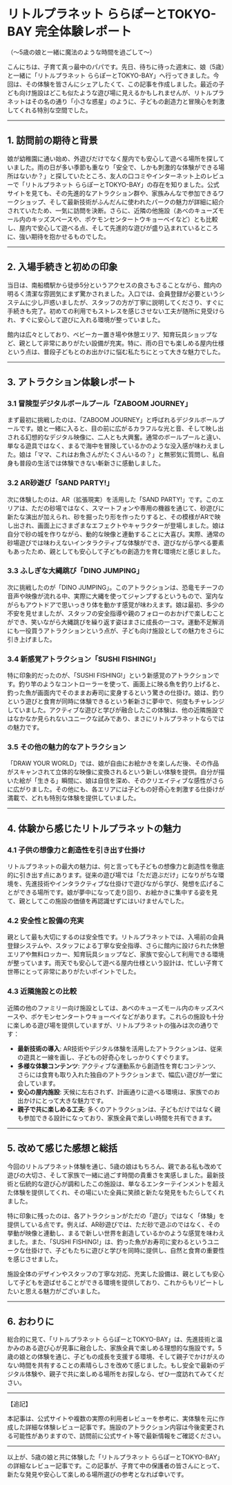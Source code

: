 # リトルプラネット ららぽーとTOKYO-BAY 完全体験レポート
（〜5歳の娘と一緒に魔法のような時間を過ごして〜）

こんにちは、子育て真っ最中のパパです。先日、待ちに待った週末に、娘（5歳）と一緒に「リトルプラネット ららぽーとTOKYO-BAY」へ行ってきました。今回は、その体験を皆さんにシェアしたくて、この記事を作成しました。最近の子ども向け施設はどこも似たような遊び場に見えるかもしれませんが、リトルプラネットはその名の通り「小さな惑星」のように、子どもの創造力と冒険心を刺激してくれる特別な空間でした。

---

## 1. 訪問前の期待と背景

娘が幼稚園に通い始め、外遊びだけでなく屋内でも安心して遊べる場所を探していました。雨の日が多い季節も重なり「安全で、しかも刺激的な体験ができる場所はないか？」と探していたところ、友人の口コミやインターネット上のレビューで「リトルプラネット ららぽーとTOKYO-BAY」の存在を知りました。公式サイトを見ても、その先進的なアトラクション群や、家族みんなで参加できるワークショップ、そして最新技術がふんだんに使われたパークの魅力が詳細に紹介されていたため、一気に訪問を決断。さらに、近隣の他施設（あべのキューズモール内のキッズスペースや、ポケモンセンタートウキョーベイなど）とも比較し、屋内で安心して遊べる点、そして先進的な遊びが盛り込まれているところに、強い期待を抱かせるものでした。

---

## 2. 入場手続きと初めの印象

当日は、南船橋駅から徒歩5分というアクセスの良さもさることながら、館内の明るく清潔な雰囲気にまず驚かされました。入口では、会員登録が必要というシステムに少し戸惑いましたが、スタッフの方が丁寧に説明してくださり、すぐに手続きも完了。初めての利用でもストレスを感じさせない工夫が随所に見受けられ、すぐに安心して遊びに入れる環境が整っていました。

館内は広々としており、ベビーカー置き場や休憩エリア、知育玩具ショップなど、親として非常にありがたい設備が充実。特に、雨の日でも楽しめる屋内仕様という点は、普段子どもとのお出かけに悩む私たちにとって大きな魅力でした。

---

## 3. アトラクション体験レポート

### 3.1 冒険型デジタルボールプール「ZABOOM JOURNEY」

まず最初に挑戦したのは、「ZABOOM JOURNEY」と呼ばれるデジタルボールプールです。娘と一緒に入ると、目の前に広がるカラフルな光と音、そして映し出される幻想的なデジタル映像に、二人とも大興奮。通常のボールプールと違い、単なる遊具ではなく、まるで海中を冒険しているかのような没入感が味わえました。娘は「ママ、これはお魚さんがたくさんいるの？」と無邪気に質問し、私自身も普段の生活では体験できない斬新さに感動しました。

### 3.2 AR砂遊び「SAND PARTY!」

次に体験したのは、AR（拡張現実）を活用した「SAND PARTY!」です。このエリアは、ただの砂場ではなく、スマートフォンや専用の機器を通じて、砂遊びに新たな演出が加えられ、砂を掘ったり形を作ったりすると、その模様がARで映し出され、画面上にさまざまなエフェクトやキャラクターが登場しました。娘は自分で砂の城を作りながら、動的な映像と連動することに大喜び。実際、通常の砂場遊びでは味わえないインタラクティブな体験ができ、遊びながら学べる要素もあったため、親としても安心して子どもの創造力を育む環境だと感じました。

### 3.3 ふしぎな大縄跳び「DINO JUMPING」

次に挑戦したのが「DINO JUMPING」。このアトラクションは、恐竜モチーフの音声や映像が流れる中、実際に大縄を使ってジャンプするというもので、室内ながらもアウトドアで思いっきり体を動かす感覚が味わえます。娘は最初、多少の不安を見せましたが、スタッフの安全指導や親のフォローのおかげで楽しむことができ、笑いながら大縄跳びを繰り返す姿はまさに成長の一コマ。運動不足解消にも一役買うアトラクションという点が、子ども向け施設としての魅力をさらに引き上げました。

### 3.4 新感覚アトラクション「SUSHI FISHING!」

特に印象的だったのが、「SUSHI FISHING!」という新感覚のアトラクションです。釣り竿のようなコントローラーを使って、画面上に映る魚を釣り上げると、釣った魚が画面内でそのままお寿司に変身するという驚きの仕掛け。娘は、釣りという遊びと食育が同時に体験できるという斬新さに夢中で、何度もチャレンジしていました。アクティブな遊びと学びが融合したこの体験は、他の近隣施設ではなかなか見られないユニークな試みであり、まさにリトルプラネットならではの魅力です。

### 3.5 その他の魅力的なアトラクション

「DRAW YOUR WORLD」では、娘が自由にお絵かきを楽しんだ後、その作品がスキャンされて立体的な映像に変換されるという新しい体験を提供。自分が描いた絵が「生きる」瞬間に、娘は自信を深め、そのクリエイティブな感性がさらに広がりました。その他にも、各エリアには子どもの好奇心を刺激する仕掛けが満載で、どれも特別な体験を提供していました。

---

## 4. 体験から感じたリトルプラネットの魅力

### 4.1 子供の想像力と創造性を引き出す仕掛け

リトルプラネットの最大の魅力は、何と言っても子どもの想像力と創造性を徹底的に引き出す点にあります。従来の遊び場では「ただ遊ぶだけ」になりがちな環境を、先進技術やインタラクティブな仕掛けで遊びながら学び、発想を広げることができる場所です。娘が夢中になって走り回り、お絵かきに集中する姿を見て、親としてこの施設の価値を再認識せずにはいけませんでした。

### 4.2 安全性と設備の充実

親として最も大切にするのは安全性です。リトルプラネットでは、入場前の会員登録システムや、スタッフによる丁寧な安全指導、さらに館内に設けられた休憩エリアや無料ロッカー、知育玩具ショップなど、家族で安心して利用できる環境が整っています。雨天でも安心して遊べる屋内仕様という設計は、忙しい子育て世帯にとって非常にありがたいポイントでした。

### 4.3 近隣施設との比較

近隣の他のファミリー向け施設としては、あべのキューズモール内のキッズスペースや、ポケモンセンタートウキョーベイなどがあります。これらの施設も十分に楽しめる遊び場を提供していますが、リトルプラネットの強みは次の通りです：

- **最新技術の導入**: AR技術やデジタル体験を活用したアトラクションは、従来の遊具と一線を画し、子どもの好奇心をしっかりくすぐります。
- **多様な体験コンテンツ**: アクティブな運動系から創造性を育むコンテンツ、さらには食育も取り入れた独自のアトラクションまで、幅広い遊びが一堂に会しています。
- **安心の屋内施設**: 天候に左右されず、計画通りに遊べる環境は、家族でのお出かけにとって大きな魅力です。
- **親子で共に楽しめる工夫**: 多くのアトラクションは、子どもだけではなく親も参加できる設計になっており、家族全員で楽しい時間を共有できます。

---

## 5. 改めて感じた感想と総括

今回のリトルプラネット体験を通じ、5歳の娘はもちろん、親である私も改めて遊びの大切さ、そして家族で一緒に過ごす時間の貴重さを実感しました。最新技術と伝統的な遊び心が調和したこの施設は、単なるエンターテインメントを超えた体験を提供してくれ、その場にいた全員に笑顔と新たな発見をもたらしてくれました。

特に印象に残ったのは、各アトラクションがただの「遊び」ではなく「体験」を提供している点です。例えば、AR砂遊びでは、ただ砂で遊ぶのではなく、その挙動が映像と連動し、まるで新しい世界を創造しているかのような感覚を味わえました。また、「SUSHI FISHING!」は、釣った魚がお寿司に変わるというユニークな仕掛けで、子どもたちに遊びと学びを同時に提供し、自然と食育の重要性を感じさせました。

施設全体のデザインやスタッフの丁寧な対応、充実した設備は、親としても安心して子どもを遊ばせることができる環境を提供しており、これからもリピートしたいと思える魅力がございました。

---

## 6. おわりに

総合的に見て、「リトルプラネット ららぽーとTOKYO-BAY」は、先進技術と温かみのある遊び心が見事に融合した、家族全員で楽しめる理想的な施設です。5歳の娘との体験を通じ、子どもの成長を支援する環境、そして親子でかけがえのない時間を共有することの素晴らしさを改めて感じました。もし安全で最新のデジタル体験や、親子で共に楽しめる場所をお探しなら、ぜひ一度訪れてみてください。

---

【追記】

本記事は、公式サイトや複数の実際の利用者レビューを参考に、実体験を元に作成した詳細な体験レビュー記事です。施設のアトラクション内容は今後変更される可能性がありますので、訪問前に公式サイト等で最新情報をご確認ください。

---

以上が、5歳の娘と共に体験した「リトルプラネット ららぽーとTOKYO-BAY」の詳細なレビュー記事です。この記事が、子育て中の保護者の皆さんにとって、新たな発見や安心して楽しめる場所選びの参考となれば幸いです。
